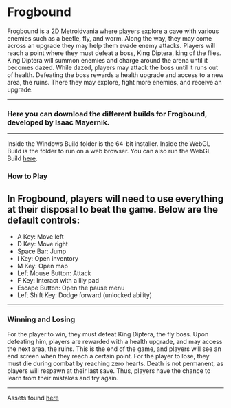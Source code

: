 # Frogbound
Frogbound is a 2D Metroidvania where players explore a cave with various enemies such as a beetle, fly, and worm. Along the way, they may come across an upgrade they may help them evade enemy attacks. Players will reach a point where they must defeat a boss, King Diptera, king of the flies. King Diptera will summon enemies and charge around the arena until it becomes dazed. While dazed, players may attack the boss until it runs out of health. Defeating the boss rewards a health upgrade and access to a new area, the ruins. There they may explore, fight more enemies, and receive an upgrade.

---
### Here you can download the different builds for Frogbound, developed by Isaac Mayernik.
---
Inside the Windows Build folder is the 64-bit installer.
Inside the WebGL Build is the folder to run on a web browser.
You can also run the WebGL Build [here](https://play.unity.com/en/games/f78ac303-ffe3-4365-af64-51f3f8935678/frogbound-webgl-build).


### How to Play
In Frogbound, players will need to use everything at their disposal to beat the game. Below are the default controls:
---
-	A Key: Move left
-	D Key: Move right
-	Space Bar: Jump
-	I Key: Open inventory
-	M Key: Open map
-	Left Mouse Button: Attack
-	F Key: Interact with a lily pad
-	Escape Button: Open the pause menu
-	Left Shift Key: Dodge forward (unlocked ability)
---
### Winning and Losing
For the player to win, they must defeat King Diptera, the fly boss. Upon defeating him, players are rewarded with a health upgrade, and may access the next area, the ruins. This is the end of the game, and players will see an end screen when they reach a certain point.
For the player to lose, they must die during combat by reaching zero hearts. Death is not permanent, as players will respawn at their last save. Thus, players have the chance to learn from their mistakes and try again.

---
Assets found [here](https://github.com/isaacmayernik/FrogboundAssets)
